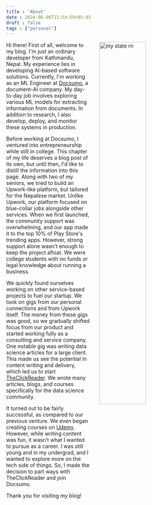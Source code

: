```yaml
---
title : 'About'
date : 2024-06-06T11:54:59+05:45
draft : false
tags : ["personal"]
---
```


<img src="/img/void.jpg" alt="my state rn" align="right" style="width:50%; margin-left:5%;">

Hi there! First of all, welcome to my blog. I'm just an ordinary developer from Kathmandu, Nepal. My experience lies in developing AI-based software solutions. Currently, I'm working as an ML Engineer at [Docsumo](https://docsumo.com), a document-AI company. My day-to-day job involves exploring various ML models for extracting information from documents. In addition to research, I also develop, deploy, and monitor these systems in production.

Before working at Docsumo, I ventured into entrepreneurship while still in college. This chapter of my life deserves a blog post of its own, but until then, I'd like to distill the information into this page. Along with two of my seniors, we tried to build an Upwork-like platform, but tailored for the Nepalese market. Unlike Upwork, our platform focused on blue-collar jobs alongside other services. When we first launched, the community support was overwhelming, and our app made it to the top 10% of Play Store's trending apps. However, strong support alone wasn't enough to keep the project afloat. We were college students with no funds or legal knowledge about running a business.

We quickly found ourselves working on other service-based projects to fuel our startup. We took on gigs from our personal connections and from Upwork itself. The money from these gigs was good, so we gradually shifted focus from our product and started working fully as a consulting and service company. One notable gig was writing data science articles for a large client. This made us see the potential in content writing and delivery, which led us to start [TheClickReader](https://theclickreader.com). We wrote many articles, blogs, and courses specifically for the data science community. 

It turned out to be fairly successful, as compared to our previous venture. We even began creating courses on [Udemy](https://www.udemy.com/user/856c3f66-1301-4601-99aa-73f5c9dbd619/). However, while writing content was fun, it wasn’t what I wanted to pursue as a career. I was still young and in my undergrad, and I wanted to explore more on the tech side of things. So, I made the decision to part ways with TheClickReader and join Docsumo.

Thank you for visiting my blog!